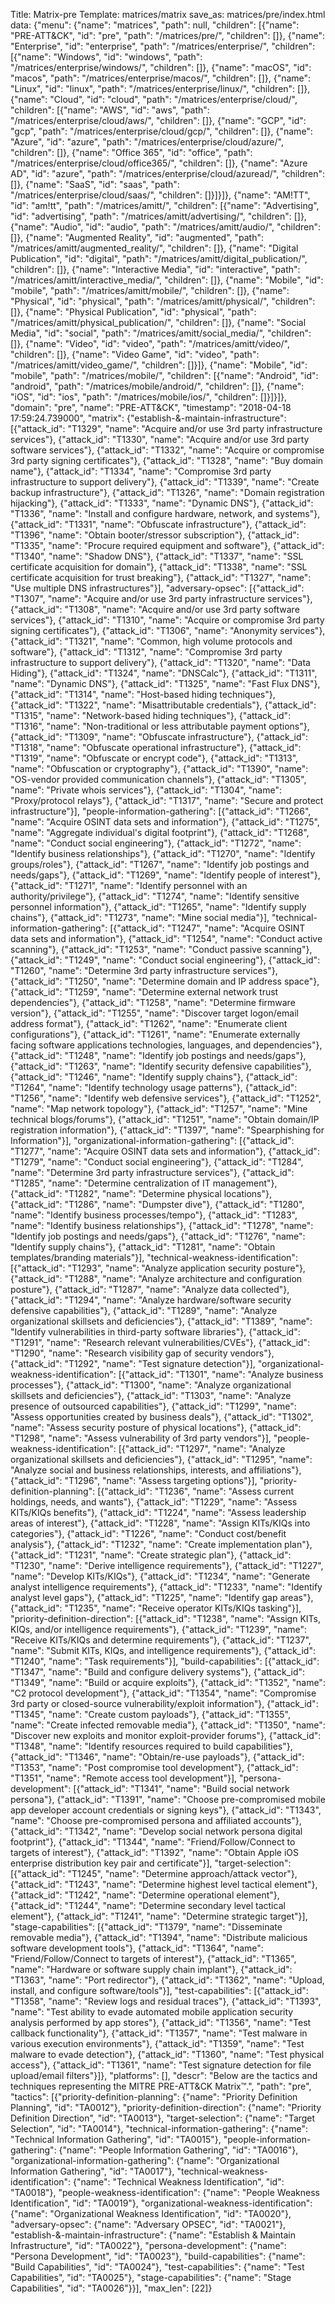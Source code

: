 Title: Matrix-pre
Template: matrices/matrix
save_as: matrices/pre/index.html
data: {"menu": {"name": "matrices", "path": null, "children": [{"name": "PRE-ATT&CK", "id": "pre", "path": "/matrices/pre/", "children": []}, {"name": "Enterprise", "id": "enterprise", "path": "/matrices/enterprise/", "children": [{"name": "Windows", "id": "windows", "path": "/matrices/enterprise/windows/", "children": []}, {"name": "macOS", "id": "macos", "path": "/matrices/enterprise/macos/", "children": []}, {"name": "Linux", "id": "linux", "path": "/matrices/enterprise/linux/", "children": []}, {"name": "Cloud", "id": "cloud", "path": "/matrices/enterprise/cloud/", "children": [{"name": "AWS", "id": "aws", "path": "/matrices/enterprise/cloud/aws/", "children": []}, {"name": "GCP", "id": "gcp", "path": "/matrices/enterprise/cloud/gcp/", "children": []}, {"name": "Azure", "id": "azure", "path": "/matrices/enterprise/cloud/azure/", "children": []}, {"name": "Office 365", "id": "office", "path": "/matrices/enterprise/cloud/office365/", "children": []}, {"name": "Azure AD", "id": "azure", "path": "/matrices/enterprise/cloud/azuread/", "children": []}, {"name": "SaaS", "id": "saas", "path": "/matrices/enterprise/cloud/saas/", "children": []}]}]}, {"name": "AM!TT", "id": "am!tt", "path": "/matrices/amitt/", "children": [{"name": "Advertising", "id": "advertising", "path": "/matrices/amitt/advertising/", "children": []}, {"name": "Audio", "id": "audio", "path": "/matrices/amitt/audio/", "children": []}, {"name": "Augmented Reality", "id": "augmented", "path": "/matrices/amitt/augmented_reality/", "children": []}, {"name": "Digital Publication", "id": "digital", "path": "/matrices/amitt/digital_publication/", "children": []}, {"name": "Interactive Media", "id": "interactive", "path": "/matrices/amitt/interactive_media/", "children": []}, {"name": "Mobile", "id": "mobile", "path": "/matrices/amitt/mobile/", "children": []}, {"name": "Physical", "id": "physical", "path": "/matrices/amitt/physical/", "children": []}, {"name": "Physical Publication", "id": "physical", "path": "/matrices/amitt/physical_publication/", "children": []}, {"name": "Social Media", "id": "social", "path": "/matrices/amitt/social_media/", "children": []}, {"name": "Video", "id": "video", "path": "/matrices/amitt/video/", "children": []}, {"name": "Video Game", "id": "video", "path": "/matrices/amitt/video_game/", "children": []}]}, {"name": "Mobile", "id": "mobile", "path": "/matrices/mobile/", "children": [{"name": "Android", "id": "android", "path": "/matrices/mobile/android/", "children": []}, {"name": "iOS", "id": "ios", "path": "/matrices/mobile/ios/", "children": []}]}]}, "domain": "pre", "name": "PRE-ATT&CK", "timestamp": "2018-04-18 17:59:24.739000", "matrix": {"establish-&-maintain-infrastructure": [{"attack_id": "T1329", "name": "Acquire and/or use 3rd party infrastructure services"}, {"attack_id": "T1330", "name": "Acquire and/or use 3rd party software services"}, {"attack_id": "T1332", "name": "Acquire or compromise 3rd party signing certificates"}, {"attack_id": "T1328", "name": "Buy domain name"}, {"attack_id": "T1334", "name": "Compromise 3rd party infrastructure to support delivery"}, {"attack_id": "T1339", "name": "Create backup infrastructure"}, {"attack_id": "T1326", "name": "Domain registration hijacking"}, {"attack_id": "T1333", "name": "Dynamic DNS"}, {"attack_id": "T1336", "name": "Install and configure hardware, network, and systems"}, {"attack_id": "T1331", "name": "Obfuscate infrastructure"}, {"attack_id": "T1396", "name": "Obtain booter/stressor subscription"}, {"attack_id": "T1335", "name": "Procure required equipment and software"}, {"attack_id": "T1340", "name": "Shadow DNS"}, {"attack_id": "T1337", "name": "SSL certificate acquisition for domain"}, {"attack_id": "T1338", "name": "SSL certificate acquisition for trust breaking"}, {"attack_id": "T1327", "name": "Use multiple DNS infrastructures"}], "adversary-opsec": [{"attack_id": "T1307", "name": "Acquire and/or use 3rd party infrastructure services"}, {"attack_id": "T1308", "name": "Acquire and/or use 3rd party software services"}, {"attack_id": "T1310", "name": "Acquire or compromise 3rd party signing certificates"}, {"attack_id": "T1306", "name": "Anonymity services"}, {"attack_id": "T1321", "name": "Common, high volume protocols and software"}, {"attack_id": "T1312", "name": "Compromise 3rd party infrastructure to support delivery"}, {"attack_id": "T1320", "name": "Data Hiding"}, {"attack_id": "T1324", "name": "DNSCalc"}, {"attack_id": "T1311", "name": "Dynamic DNS"}, {"attack_id": "T1325", "name": "Fast Flux DNS"}, {"attack_id": "T1314", "name": "Host-based hiding techniques"}, {"attack_id": "T1322", "name": "Misattributable credentials"}, {"attack_id": "T1315", "name": "Network-based hiding techniques"}, {"attack_id": "T1316", "name": "Non-traditional or less attributable payment options"}, {"attack_id": "T1309", "name": "Obfuscate infrastructure"}, {"attack_id": "T1318", "name": "Obfuscate operational infrastructure"}, {"attack_id": "T1319", "name": "Obfuscate or encrypt code"}, {"attack_id": "T1313", "name": "Obfuscation or cryptography"}, {"attack_id": "T1390", "name": "OS-vendor provided communication channels"}, {"attack_id": "T1305", "name": "Private whois services"}, {"attack_id": "T1304", "name": "Proxy/protocol relays"}, {"attack_id": "T1317", "name": "Secure and protect infrastructure"}], "people-information-gathering": [{"attack_id": "T1266", "name": "Acquire OSINT data sets and information"}, {"attack_id": "T1275", "name": "Aggregate individual's digital footprint"}, {"attack_id": "T1268", "name": "Conduct social engineering"}, {"attack_id": "T1272", "name": "Identify business relationships"}, {"attack_id": "T1270", "name": "Identify groups/roles"}, {"attack_id": "T1267", "name": "Identify job postings and needs/gaps"}, {"attack_id": "T1269", "name": "Identify people of interest"}, {"attack_id": "T1271", "name": "Identify personnel with an authority/privilege"}, {"attack_id": "T1274", "name": "Identify sensitive personnel information"}, {"attack_id": "T1265", "name": "Identify supply chains"}, {"attack_id": "T1273", "name": "Mine social media"}], "technical-information-gathering": [{"attack_id": "T1247", "name": "Acquire OSINT data sets and information"}, {"attack_id": "T1254", "name": "Conduct active scanning"}, {"attack_id": "T1253", "name": "Conduct passive scanning"}, {"attack_id": "T1249", "name": "Conduct social engineering"}, {"attack_id": "T1260", "name": "Determine 3rd party infrastructure services"}, {"attack_id": "T1250", "name": "Determine domain and IP address space"}, {"attack_id": "T1259", "name": "Determine external network trust dependencies"}, {"attack_id": "T1258", "name": "Determine firmware version"}, {"attack_id": "T1255", "name": "Discover target logon/email address format"}, {"attack_id": "T1262", "name": "Enumerate client configurations"}, {"attack_id": "T1261", "name": "Enumerate externally facing software applications technologies, languages, and dependencies"}, {"attack_id": "T1248", "name": "Identify job postings and needs/gaps"}, {"attack_id": "T1263", "name": "Identify security defensive capabilities"}, {"attack_id": "T1246", "name": "Identify supply chains"}, {"attack_id": "T1264", "name": "Identify technology usage patterns"}, {"attack_id": "T1256", "name": "Identify web defensive services"}, {"attack_id": "T1252", "name": "Map network topology"}, {"attack_id": "T1257", "name": "Mine technical blogs/forums"}, {"attack_id": "T1251", "name": "Obtain domain/IP registration information"}, {"attack_id": "T1397", "name": "Spearphishing for Information"}], "organizational-information-gathering": [{"attack_id": "T1277", "name": "Acquire OSINT data sets and information"}, {"attack_id": "T1279", "name": "Conduct social engineering"}, {"attack_id": "T1284", "name": "Determine 3rd party infrastructure services"}, {"attack_id": "T1285", "name": "Determine centralization of IT management"}, {"attack_id": "T1282", "name": "Determine physical locations"}, {"attack_id": "T1286", "name": "Dumpster dive"}, {"attack_id": "T1280", "name": "Identify business processes/tempo"}, {"attack_id": "T1283", "name": "Identify business relationships"}, {"attack_id": "T1278", "name": "Identify job postings and needs/gaps"}, {"attack_id": "T1276", "name": "Identify supply chains"}, {"attack_id": "T1281", "name": "Obtain templates/branding materials"}], "technical-weakness-identification": [{"attack_id": "T1293", "name": "Analyze application security posture"}, {"attack_id": "T1288", "name": "Analyze architecture and configuration posture"}, {"attack_id": "T1287", "name": "Analyze data collected"}, {"attack_id": "T1294", "name": "Analyze hardware/software security defensive capabilities"}, {"attack_id": "T1289", "name": "Analyze organizational skillsets and deficiencies"}, {"attack_id": "T1389", "name": "Identify vulnerabilities in third-party software libraries"}, {"attack_id": "T1291", "name": "Research relevant vulnerabilities/CVEs"}, {"attack_id": "T1290", "name": "Research visibility gap of security vendors"}, {"attack_id": "T1292", "name": "Test signature detection"}], "organizational-weakness-identification": [{"attack_id": "T1301", "name": "Analyze business processes"}, {"attack_id": "T1300", "name": "Analyze organizational skillsets and deficiencies"}, {"attack_id": "T1303", "name": "Analyze presence of outsourced capabilities"}, {"attack_id": "T1299", "name": "Assess opportunities created by business deals"}, {"attack_id": "T1302", "name": "Assess security posture of physical locations"}, {"attack_id": "T1298", "name": "Assess vulnerability of 3rd party vendors"}], "people-weakness-identification": [{"attack_id": "T1297", "name": "Analyze organizational skillsets and deficiencies"}, {"attack_id": "T1295", "name": "Analyze social and business relationships, interests, and affiliations"}, {"attack_id": "T1296", "name": "Assess targeting options"}], "priority-definition-planning": [{"attack_id": "T1236", "name": "Assess current holdings, needs, and wants"}, {"attack_id": "T1229", "name": "Assess KITs/KIQs benefits"}, {"attack_id": "T1224", "name": "Assess leadership areas of interest"}, {"attack_id": "T1228", "name": "Assign KITs/KIQs into categories"}, {"attack_id": "T1226", "name": "Conduct cost/benefit analysis"}, {"attack_id": "T1232", "name": "Create implementation plan"}, {"attack_id": "T1231", "name": "Create strategic plan"}, {"attack_id": "T1230", "name": "Derive intelligence requirements"}, {"attack_id": "T1227", "name": "Develop KITs/KIQs"}, {"attack_id": "T1234", "name": "Generate analyst intelligence requirements"}, {"attack_id": "T1233", "name": "Identify analyst level gaps"}, {"attack_id": "T1225", "name": "Identify gap areas"}, {"attack_id": "T1235", "name": "Receive operator KITs/KIQs tasking"}], "priority-definition-direction": [{"attack_id": "T1238", "name": "Assign KITs, KIQs, and/or intelligence requirements"}, {"attack_id": "T1239", "name": "Receive KITs/KIQs and determine requirements"}, {"attack_id": "T1237", "name": "Submit KITs, KIQs, and intelligence requirements"}, {"attack_id": "T1240", "name": "Task requirements"}], "build-capabilities": [{"attack_id": "T1347", "name": "Build and configure delivery systems"}, {"attack_id": "T1349", "name": "Build or acquire exploits"}, {"attack_id": "T1352", "name": "C2 protocol development"}, {"attack_id": "T1354", "name": "Compromise 3rd party or closed-source vulnerability/exploit information"}, {"attack_id": "T1345", "name": "Create custom payloads"}, {"attack_id": "T1355", "name": "Create infected removable media"}, {"attack_id": "T1350", "name": "Discover new exploits and monitor exploit-provider forums"}, {"attack_id": "T1348", "name": "Identify resources required to build capabilities"}, {"attack_id": "T1346", "name": "Obtain/re-use payloads"}, {"attack_id": "T1353", "name": "Post compromise tool development"}, {"attack_id": "T1351", "name": "Remote access tool development"}], "persona-development": [{"attack_id": "T1341", "name": "Build social network persona"}, {"attack_id": "T1391", "name": "Choose pre-compromised mobile app developer account credentials or signing keys"}, {"attack_id": "T1343", "name": "Choose pre-compromised persona and affiliated accounts"}, {"attack_id": "T1342", "name": "Develop social network persona digital footprint"}, {"attack_id": "T1344", "name": "Friend/Follow/Connect to targets of interest"}, {"attack_id": "T1392", "name": "Obtain Apple iOS enterprise distribution key pair and certificate"}], "target-selection": [{"attack_id": "T1245", "name": "Determine approach/attack vector"}, {"attack_id": "T1243", "name": "Determine highest level tactical element"}, {"attack_id": "T1242", "name": "Determine operational element"}, {"attack_id": "T1244", "name": "Determine secondary level tactical element"}, {"attack_id": "T1241", "name": "Determine strategic target"}], "stage-capabilities": [{"attack_id": "T1379", "name": "Disseminate removable media"}, {"attack_id": "T1394", "name": "Distribute malicious software development tools"}, {"attack_id": "T1364", "name": "Friend/Follow/Connect to targets of interest"}, {"attack_id": "T1365", "name": "Hardware or software supply chain implant"}, {"attack_id": "T1363", "name": "Port redirector"}, {"attack_id": "T1362", "name": "Upload, install, and configure software/tools"}], "test-capabilities": [{"attack_id": "T1358", "name": "Review logs and residual traces"}, {"attack_id": "T1393", "name": "Test ability to evade automated mobile application security analysis performed by app stores"}, {"attack_id": "T1356", "name": "Test callback functionality"}, {"attack_id": "T1357", "name": "Test malware in various execution environments"}, {"attack_id": "T1359", "name": "Test malware to evade detection"}, {"attack_id": "T1360", "name": "Test physical access"}, {"attack_id": "T1361", "name": "Test signature detection for file upload/email filters"}]}, "platforms": [], "descr": "Below are the tactics and techniques representing the MITRE PRE-ATT&CK Matrix&trade;.", "path": "pre", "tactics": [{"priority-definition-planning": {"name": "Priority Definition Planning", "id": "TA0012"}, "priority-definition-direction": {"name": "Priority Definition Direction", "id": "TA0013"}, "target-selection": {"name": "Target Selection", "id": "TA0014"}, "technical-information-gathering": {"name": "Technical Information Gathering", "id": "TA0015"}, "people-information-gathering": {"name": "People Information Gathering", "id": "TA0016"}, "organizational-information-gathering": {"name": "Organizational Information Gathering", "id": "TA0017"}, "technical-weakness-identification": {"name": "Technical Weakness Identification", "id": "TA0018"}, "people-weakness-identification": {"name": "People Weakness Identification", "id": "TA0019"}, "organizational-weakness-identification": {"name": "Organizational Weakness Identification", "id": "TA0020"}, "adversary-opsec": {"name": "Adversary OPSEC", "id": "TA0021"}, "establish-&-maintain-infrastructure": {"name": "Establish & Maintain Infrastructure", "id": "TA0022"}, "persona-development": {"name": "Persona Development", "id": "TA0023"}, "build-capabilities": {"name": "Build Capabilities", "id": "TA0024"}, "test-capabilities": {"name": "Test Capabilities", "id": "TA0025"}, "stage-capabilities": {"name": "Stage Capabilities", "id": "TA0026"}}], "max_len": [22]}